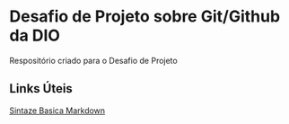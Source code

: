 # Desafio de Projeto sobre Git/Github da DIO
Respositório criado para o Desafio de Projeto

## Links Úteis
[Sintaze Basica Markdown](https://www.markdownguide.org/basic-syntax/)

